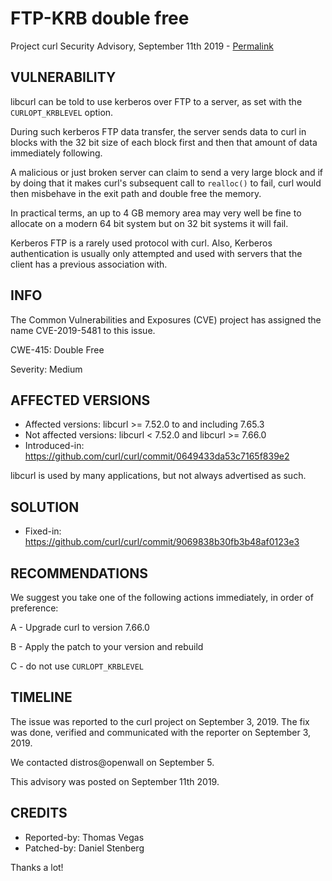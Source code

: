 FTP-KRB double free
===================

Project curl Security Advisory, September 11th 2019 -
[Permalink](https://curl.se/docs/CVE-2019-5481.html)

VULNERABILITY
-------------

libcurl can be told to use kerberos over FTP to a server, as set with the
`CURLOPT_KRBLEVEL` option.

During such kerberos FTP data transfer, the server sends data to curl in
blocks with the 32 bit size of each block first and then that amount of data
immediately following.

A malicious or just broken server can claim to send a very large block and if
by doing that it makes curl's subsequent call to `realloc()` to fail, curl
would then misbehave in the exit path and double free the memory.

In practical terms, an up to 4 GB memory area may very well be fine to
allocate on a modern 64 bit system but on 32 bit systems it will fail.

Kerberos FTP is a rarely used protocol with curl. Also, Kerberos
authentication is usually only attempted and used with servers that the client
has a previous association with.

INFO
----

The Common Vulnerabilities and Exposures (CVE) project has assigned the name
CVE-2019-5481 to this issue.

CWE-415: Double Free

Severity: Medium

AFFECTED VERSIONS
-----------------

- Affected versions: libcurl >= 7.52.0 to and including 7.65.3
- Not affected versions: libcurl < 7.52.0 and libcurl >= 7.66.0
- Introduced-in: https://github.com/curl/curl/commit/0649433da53c7165f839e2

libcurl is used by many applications, but not always advertised as such.

SOLUTION
------------

- Fixed-in: https://github.com/curl/curl/commit/9069838b30fb3b48af0123e3

RECOMMENDATIONS
--------------

We suggest you take one of the following actions immediately, in order of
preference:

 A - Upgrade curl to version 7.66.0

 B - Apply the patch to your version and rebuild
 
 C - do not use `CURLOPT_KRBLEVEL`

TIMELINE
--------

The issue was reported to the curl project on September 3, 2019. The fix was done,
verified and communicated with the reporter on September 3, 2019.

We contacted distros@openwall on September 5.

This advisory was posted on September 11th 2019.

CREDITS
-------

- Reported-by: Thomas Vegas
- Patched-by: Daniel Stenberg

Thanks a lot!
